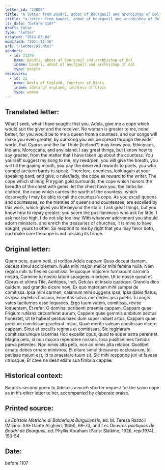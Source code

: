 ```yaml
---
letter_id: "23805"
title: "A letter from Baudri, abbot of Bourgueil and archbishop of Dol (before 1107)"
ititle: "a letter from baudri, abbot of bourgueil and archbishop of dol (before 1107)"
ltr_date: "before 1107"
draft: false
type: "letter"
created: "2014-03-04"
modified: "2021-11-16"
url: "/letter/95.html"
senders:
  - id: 21270
    name: Baudri, abbot of Bourgueil and archbishop of Dol
    iname: baudri, abbot of bourgueil and archbishop of dol
    type: people
receivers:
  - id: 21
    name: Adela of England, Countess of Blois
    iname: adela of england, countess of blois
    type: woman
---
```

<h2> Translated letter:</h2>What I seek, what I have sought:  that you, Adela, give me a cope
which would suit the giver and the receiver.
No woman is greater to me, none better,
for you would be to me a queen from a countess,
and our songs will make you even greater,
by our song you will be spread through the wide world,
that Cyprus and the far Thule [Iceland?] may know you,
Ethiopians, Indians, Moroccans, and any island.
I say great things, but I know how to say greater,
from the matter that I have taken up about the countess.
You yourself suggest my song to me, my reed/pen,
you will give the breath, you will fill the gaping mouth,
you pay the deserved rewards to poets,
you who compel taciturn bards to speak.
Therefore, countess, look again at your speaking bard,
and give, o ruler/lady, the cope as reward to the writer.
The cope which shining Phrygian gold surrounds,
the cope which honors the breadth of the chest with gems,
let the chest have you, the limbs be clothed,
the cope which carries the worth of the countess,
which deservedly I may be able to call the countess’s cope.
As you excell queens and countesses,
so the mantles of queens and countesses,
are excelled by this work, which gives you life beyond the stars.
I ask great things, but you know how to repay greater;
you scorn the pusillanimous who ask for little.
I ask not too high, I do not slip too low.
With whatever adornment you should adorn ministers,
and enrich the treasuries of churches,
it is mine to have sought, yours to offer.
So respond to me by right that you may favor both,
and make sure the cope is not missing its fringe.
<h2 class="mt-4"> Original letter:</h2>Quam peto, quam petii, si reddas Adela cappam
Quas deceat dantem, deceat simul accipientem.
Nulla mihi major, melior mihi femina nulla,
Nam regina mihi tu fies ex comitissa
Te quoque majorem formabunt carmina nostra,
Carmine tu nostro latum spargeris in orbem,
Ut te nosse queat et Ciprus et ultima Tile,
Aethipes, Indi, Getulus et insula quaeque.
Grandia dico quidem, sed grandia dicere novi,
Ex quo materiam mihi sumpsi de comitissa.
Ipsa mihi carmen, calamum mihi suggeris ipsa,
Ipsa dabis flatus, os ipsa replebis hiulcum,
Emeritas solvis mercedes ipsa poetis
Tu cogis vates taciturnos esse loquaces.
Ergo tuum vatem, comitissa, revise loquentem,
Et refer, O domina, scribenti praemia cappam,
Cappam quae Frigium rutilans circumferat aurum,
Cappem quse gemmis ambitum pectus honestet,
Ut te habeat pectus haec dum super induet artus,
Cappam quae precium comitissae praeferat instar,
Quae merito valeam comitissae dicere cappam.
Sicut et excellis reginas et comitissas,
Sic reginarum comitissarumque lacernas
Hoc excellat opus, quod te super astra perennet.
Magna peto, si non majora rependere nosses.
Ipsa pusillanimes fastidis parva petentes.
Non nimis alta peto, non ad nimis alta relabor.
Quolibet ornatu debes ornare ministros,
Et ditare simul thesauros ecclesiarum,
Id petiisse meum est, id te praestare tuum sit.
Sic mihi responde juri ut faveas utriusque,
Et cave ne desit etiam sua fimbria cappae.
<h2 class="mt-4"> Historical context:</h2>Baudri’s second poem to Adela is a much shorter request for the same cope as in his other letter to her, accompanied by elaborate praise.
<h2 class="mt-4"> Printed source:</h2><p><em>Le Epistole Metriche di Baldericus Burguliensis</em>, ed. M. Teresa Razzoli (Milano: SAE Dante Alighieri, 1936), 69-70, and <em>Les Oeuvres poétiques de Baudri de Bourgueil</em>, ed. Phyllis Abraham (Paris: Slatkine, 1926, repr.1974), 153-54.</p><h2 class="mt-4"> Date:</h2>before 1107